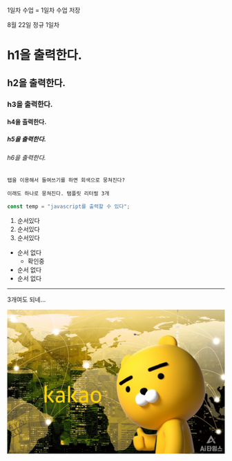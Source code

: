 1일차 수업 = 1일차 수업 저장

8월 22일 정규 1일차

# h1을 출력한다.

## h2을 출력한다.

### h3을 출력한다.

#### h4을 출력한다.

##### h5을 출력한다.

###### h6을 출력한다.

    탭을 이용해서 들여쓰기를 하면 회색으로 뭉쳐진다?

```
이래도 하나로 뭉쳐진다. 탬플릿 리터럴 3개
```

```javascript
const temp = "javascript를 출력할 수 있다";
```

1. 순서있다
2. 순서있다
3. 순서있다

- 순서 없다
  - 확인중
- 순서 없다
- 순서 없다

---

3개여도 되네...

<img src="./140020_141031_1512.jpg" ></img>
